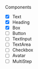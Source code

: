 Components

- [x] Text
- [x] Heading
- [x] Box
- [ ] Button
- [ ] TextInput
- [ ] TextArea
- [ ] Checkbox
- [ ] Avatar
- [ ] MultiStep
